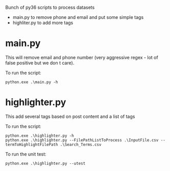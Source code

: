 Bunch of py36 scripts to process datasets

- main.py to remove phone and email and put some simple tags
- highliter.py to add more tags

# main.py
This will remove email and phone number (very aggressive regex - lot of false positive but we don t care).

To run the script:
```
python.exe .\main.py -h
```

# highlighter.py
This add several tags based on post content and a list of tags

To run the script:
```
python.exe .\highlighter.py -h
python.exe .\highlighter.py --FilePathListToProcess .\InputFile.csv --termToHighlightFilePath .\Search_Terms.csv
```

To run the unit test:
```
python.exe .\highlighter.py --utest
```